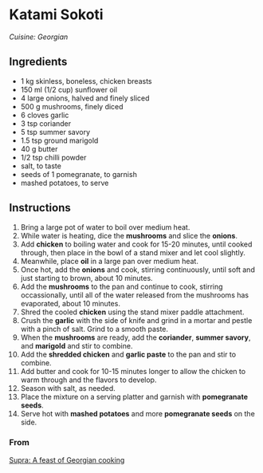 # Katami Sokoti

_Cuisine:  Georgian_

## Ingredients

- 1 kg skinless, boneless, chicken breasts
- 150 ml (1/2 cup) sunflower oil
- 4 large onions, halved and finely sliced
- 500 g mushrooms, finely diced
- 6 cloves garlic
- 3 tsp coriander
- 5 tsp summer savory
- 1.5 tsp ground marigold
- 40 g butter
- 1/2 tsp chilli powder
- salt, to taste
- seeds of 1 pomegranate, to garnish
- mashed potatoes, to serve

## Instructions

1. Bring a large pot of water to boil over medium heat.
1. While water is heating, dice the **mushrooms** and slice the **onions**.
1. Add **chicken** to boiling water and cook for 15-20 minutes, until cooked through, then place in the bowl of a stand mixer and let cool slightly.
1. Meanwhile, place **oil** in a large pan over medium heat.
1. Once hot, add the **onions** and cook, stirring continuously, until soft and just starting to brown, about 10 minutes.
1. Add the **mushrooms** to the pan and continue to cook, stirring occassionally, until all of the water released from the mushrooms has evaporated, about 10 minutes.
1. Shred the cooled **chicken** using the stand mixer paddle attachment.
1. Crush the **garlic** with the side of knife and grind in a mortar and pestle with a pinch of salt.  Grind to a smooth paste.
1. When the **mushrooms** are ready, add the **coriander**, **summer savory**, and **marigold** and stir to combine.
1. Add the **shredded chicken** and **garlic paste** to the pan and stir to combine.
1. Add butter and cook for 10-15 minutes longer to allow the chicken to warm through and the flavors to develop.
1. Season with salt, as needed.
1. Place the mixture on a serving platter and garnish with **pomegranate seeds**.
1. Serve hot with **mashed potatoes** and more **pomegranate seeds** on the side.

### From

[Supra: A feast of Georgian cooking](https://www.amazon.com/Supra-Georgian-Cooking-Tiko-Tuskadze/dp/1911216163)